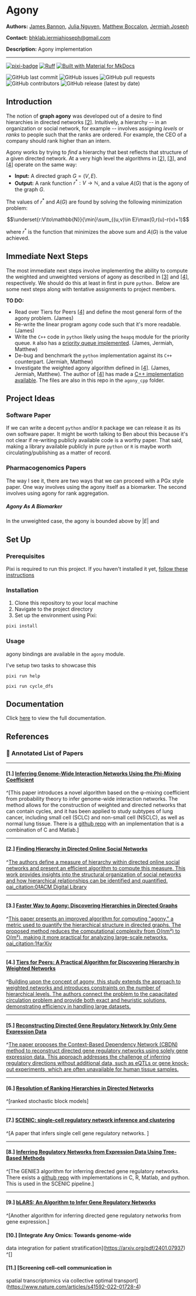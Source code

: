 # Agony


**Authors:** [James Bannon](https://github.com/jbannon), [Julia Nguyen](https://github.com/julianguyn), [Matthew Boccalon](https://github.com/mattbocc), [Jermiah Joseph](https://github.com/jjjermiah)

**Contact:** [bhklab.jermiahjoseph@gmail.com](mailto:bhklab.jermiahjoseph@gmail.com)

**Description:** Agony implementation

--------------------------------------

[![pixi-badge](https://img.shields.io/endpoint?url=https://raw.githubusercontent.com/prefix-dev/pixi/main/assets/badge/v0.json&style=flat-square)](https://github.com/prefix-dev/pixi)
[![Ruff](https://img.shields.io/endpoint?url=https://raw.githubusercontent.com/astral-sh/ruff/main/assets/badge/v2.json&style=flat-square)](https://github.com/astral-sh/ruff)
[![Built with Material for MkDocs](https://img.shields.io/badge/mkdocs--material-gray?logo=materialformkdocs&style=flat-square)](https://github.com/squidfunk/mkdocs-material)

![GitHub last commit](https://img.shields.io/github/last-commit/bhklab/agony?style=flat-square)
![GitHub issues](https://img.shields.io/github/issues/bhklab/agony?style=flat-square)
![GitHub pull requests](https://img.shields.io/github/issues-pr/bhklab/agony?style=flat-square)
![GitHub contributors](https://img.shields.io/github/contributors/bhklab/agony?style=flat-square)
![GitHub release (latest by date)](https://img.shields.io/github/v/release/bhklab/agony?style=flat-square)

## Introduction

The notion of **graph agony** was developed out of a desire to find hierarchies in directed networks [[2]](#2). Intuitively, a hierarchy -- in an organization or social network, for example -- involves assigning *levels* or *ranks* to people such that the ranks are ordered. For example, the CEO of a company should rank higher than an intern. 

Agony works by trying to *find* a hierarchy that best reflects that structure of a given directed network. At a very high level the algorithms in [[2]](#2), [[3]](#3), and [[4]](#4) operate on the same way:

- **Input:**  A directed graph $G=(V,E)$.
- **Output:** A rank function $r^*:V\to \mathbb{N}$, and a value $A(G)$ that is the agony of the graph $G$.

The values of $r^*$ and $A(G)$ are found by solving the following minimization problem:

$$\underset{r:V\to\mathbb{N}}{\min}\sum_{(u,v)\in E}\max(0,r(u)-r(v)+1)$$

where $r^*$ is the function that minimizes the above sum and $A(G)$ is the value achieved.

## Immediate Next Steps

The most immediate next steps involve implementing the ability to compute the weighted and unweighted versions of agony as described in [[3]](#3) and [[4]](#4), respectively. We should do this at least in first in pure `python.` Below are some next steps along with tentative assignments to project members.

**TO DO:**
- Read over Tiers for Peers [[4]](#4) and define the most general form of the agony problem. (James)
- Re-write the linear program agony code such that it's more readable. (James)
- Write the `C++` code in `python` likely using the `heapq` module for the priority queue. `R` also has a [priority queue implemented](https://www.rdocumentation.org/packages/collections/versions/0.1.5/topics/PriorityQueue). (James, Jermiah, Matthew)
- De-bug and benchmark the `python` implementation against its `C++` counterpart. (Jermiah, Matthew)
- Investigate the weighted agony algorithm defined in [[4]](#4). (James, Jermiah, Matthew). The author of [[4]](#4) has made a [C++ implementation available](http://users.ics.aalto.fi/ntatti/agony.zip). The files are also in this repo in the `agony_cpp` folder. 


## Project Ideas

### Software Paper

If we can write a decent `python` and/or `R` package we can release it as its own software paper. It might be worth talking to Ben about this because it's not clear if re-writing publicly available code is a worthy paper. That said, making a library available publicly in pure `python` or `R` is maybe worth circulating/publishing as a matter of record. 

### Pharmacogenomics Papers

The way I see it, there are two ways that we can proceed with a PGx style paper. One way involves using the agony itself as a biomarker. The second involves using agony for rank aggregation.

##### Agony As A Biomarker

In the unweighted case, the agony is bounded above by $|E|$ and 
## Set Up

### Prerequisites

Pixi is required to run this project.
If you haven't installed it yet, [follow these instructions](https://pixi.sh/latest/)

### Installation

1. Clone this repository to your local machine
2. Navigate to the project directory
3. Set up the environment using Pixi:

```bash
pixi install
```

### Usage

agony bindings are available in the `agony` module.

I've setup two tasks to showcase this

```console
pixi run help
```

```console
pixi run cycle_dfs
```

## Documentation

Click [here](https://bhklab.github.io/agony) to view the full documentation.



## References

### 📄 Annotated List of Papers

--------------------------------------

#### <a id="1">[1.]</a> [Inferring Genome-Wide Interaction Networks Using the Phi-Mixing Coefficient](https://pmc.ncbi.nlm.nih.gov/articles/PMC7731978/pdf/nihms-1539098.pdf)

^[This paper introduces a novel algorithm based on the φ-mixing coefficient from probability theory to infer genome-wide interaction networks. The method allows for the construction of weighted and directed networks that can contain cycles, and it has been applied to study subtypes of lung cancer, including small cell (SCLC) and non-small cell (NSCLC), as well as normal lung tissue. There is a [github repo](https://github.com/nitinksingh/phixer/tree/master) with an implementation that is a combination of C and Matlab.]

--------------------------------------

#### <a id = "2">[2.]</a>  [Finding Hierarchy in Directed Online Social Networks](https://dl.acm.org/doi/10.1145/1963405.1963484)

^[The authors define a measure of hierarchy within directed online social networks and present an efficient algorithm to compute this measure. This work provides insights into the structural organization of social networks and how hierarchical relationships can be identified and quantified.]({"attribution":{"attributableIndex":"717-1"}}) [oai_citation:0‡ACM Digital Library](https://dl.acm.org/doi/10.1145/1963405.1963484?utm_source=chatgpt.com)

--------------------------------------

#### <a id="3">[3.]</a> [Faster Way to Agony: Discovering Hierarchies in Directed Graphs](https://arxiv.org/pdf/1902.01477)

^[This paper presents an improved algorithm for computing "agony," a metric used to quantify the hierarchical structure in directed graphs. The proposed method reduces the computational complexity from O(nm²) to O(m²), making it more practical for analyzing large-scale networks.]({"attribution":{"attributableIndex":"1127-1"}}) [oai_citation:1‡arXiv](https://arxiv.org/abs/1902.01477?utm_source=chatgpt.com)

--------------------------------------

#### <a id="4">[4.]</a> [Tiers for Peers: A Practical Algorithm for Discovering Hierarchy in Weighted Networks](https://arxiv.org/pdf/1903.02999)

^[Building upon the concept of agony, this study extends the approach to weighted networks and introduces constraints on the number of hierarchical levels. The authors connect the problem to the capacitated circulation problem and provide both exact and heuristic solutions, demonstrating efficiency in handling large datasets.]({"attribution":{"attributableIndex":"1522-1"}})

--------------------------------------

#### <a id="5">[5.]</a> [Reconstructing Directed Gene Regulatory Network by Only Gene Expression Data](https://pmc.ncbi.nlm.nih.gov/articles/PMC5001240/)

^[The paper proposes the Context-Based Dependency Network (CBDN) method to reconstruct directed gene regulatory networks using solely gene expression data. This approach addresses the challenge of inferring regulatory directions without additional data, such as eQTLs or gene knock-out experiments, which are often unavailable for human tissue samples.]({"attribution":{"attributableIndex":"1987-1"}})


--------------------------------------

#### <a id="6">[6.]</a> [Resolution of Ranking Hierarchies in Directed Networks](https://journals.plos.org/plosone/article?id=10.1371/journal.pone.0191604)
^[ranked stochastic block models]

--------------------------------------


#### <a id="7">[7.]</a> [SCENIC: single-cell regulatory network inference and clustering](https://www.nature.com/articles/nmeth.4463)
^[A paper that infers single cell gene regulatory networks. ]


--------------------------------------

#### <a id="8">[8.]</a> [Inferring Regulatory Networks from Expression Data Using Tree-Based Methods](https://journals.plos.org/plosone/article?id=10.1371/journal.pone.0012776)
^[The GENIE3 algorithm for inferring directed gene regulatory networks. There exists a [github repo](https://github.com/vahuynh/GENIE3) with implementations in C, R, Matlab, and python. This is used in the SCENIC pipeline.]

--------------------------------------

#### <a id="9">[9.]</a> [bLARS: An Algorithm to Infer Gene Regulatory Networks](https://ieeexplore.ieee.org/stamp/stamp.jsp?tp=&arnumber=7138615)
^[Another algorithm for inferring directed gene regulatory networks from gene expression.]

#### <a id="10">[10.]</a> [Integrate Any Omics: Towards genome-wide
data integration for patient stratification](https://arxiv.org/pdf/2401.07937)
^[]

#### <a id="11">[11.]</a> [Screening cell–cell communication in
spatial transcriptomics via collective
optimal transport](https://www.nature.com/articles/s41592-022-01728-4)